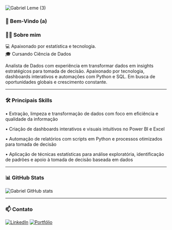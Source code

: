 ![Gabriel Leme (3)](https://github.com/user-attachments/assets/ecac9ff6-5f16-4f56-9a3f-99364bf141d2)
### 👋 Bem-Vindo (a)

### 🙋‍♀️ Sobre mim

💻 Apaixonado por estatística e tecnologia.  
🎓 Cursando Ciência de Dados 

Analista de Dados com experiência em transformar dados em insights estratégicos para tomada de decisão. Apaixonado por tecnologia, dashboards interativos e automações com Python e SQL. Em busca de oportunidades globais e crescimento constante.

---

### 🛠️ Principais Skills

• Extração, limpeza e transformação de dados com foco em eficiência e qualidade da informação

• Criação de dashboards interativos e visuais intuitivos no Power BI e Excel

• Automação de relatórios com scripts em Python e processos otimizados para tomada de decisão

• Aplicação de técnicas estatísticas para análise exploratória, identificação de padrões e apoio à tomada de decisão baseada em dados

---

### 📊 GitHub Stats

![Gabriel GitHub stats](https://github-readme-stats.vercel.app/api?username=seunome&show_icons=true&theme=tokyonight)

---

### 📫 Contato

[![LinkedIn](https://img.shields.io/badge/LinkedIn-0077B5?style=for-the-badge&logo=linkedin&logoColor=white)](www.linkedin.com/in/gabriel-leme-345676188)
[![Portfólio](https://img.shields.io/badge/Portfólio-000?style=for-the-badge&logo=vercel&logoColor=white)](https://seuportfolio.com)


